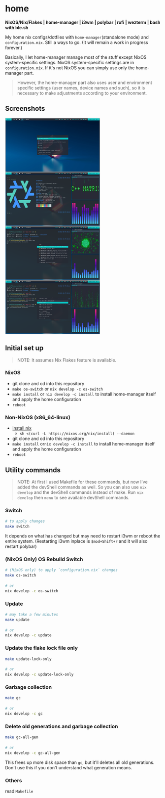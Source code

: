# home

**NixOS/Nix/Flakes | home-manager | i3wm | polybar | rofi | wezterm | bash with ble.sh**

My home nix configs/dotfiles with `home-manager`(standalone mode) and `configuration.nix`. Still a ways to go. (It will remain a work in progress forever.)

Basically, I let home-manager manage most of the stuff except NixOS system-specific settings. NixOS system-specific settings are in `configuration.nix`. If it's not NixOS you can simply use only the home-manager part.

> However, the home-manager part also uses user and environment specific settings (user names, device names and such), so it is necessary to make adjustments according to your environment.

## Screenshots

<a href="./screenshots/home.png"><img src="./screenshots/home.png" height="700" ></a>

## Initial set up

> NOTE: It assumes Nix Flakes feature is available.

### NixOS

- git clone and cd into this repository
- `make os-switch` or `nix develop -c os-switch`
- `make install` or `nix develop -c install` to install home-manager itself and apply the home configuration
- `reboot`

### Non-NixOS (x86_64-linux)

- [install nix](https://nixos.org/download.html#nix-install-linux)
  - `sh <(curl -L https://nixos.org/nix/install) --daemon`
- git clone and cd into this repository
- `make install` or`nix develop -c install` to install home-manager itself and apply the home configuration
- `reboot`

## Utility commands

> NOTE: At first I used Makefile for these commands, but now I've added the devShell commands as well. So you can also use `nix develop` and the devShell commands instead of make. Run `nix develop` then `menu` to see available devShell commands.

### Switch

```sh
# to apply changes
make switch
```

It depends on what has changed but may need to restart i3wm or reboot the entire system.
(Restarting i3wm inplace is `$mod+Shift+r` and it will also restart polybar)

### (NixOS Only) OS Rebuild Switch

```sh
# (NixOS only) to apply `configuration.nix` changes
make os-switch

# or
nix develop -c os-switch
```

### Update

```sh
# may take a few minutes
make update

# or
nix develop -c update
```

### Update the flake lock file only

```sh
make update-lock-only

# or
nix develop -c update-lock-only
```

### Garbage collection

```sh
make gc

# or
nix develop -c gc
```

### Delete old generations and garbage collection

```sh
make gc-all-gen

# or
nix develop -c gc-all-gen
```

This frees up more disk space than `gc`, but it'll deletes all old generations. Don't use this if you don't understand what generation means.

### Others

read `Makefile`